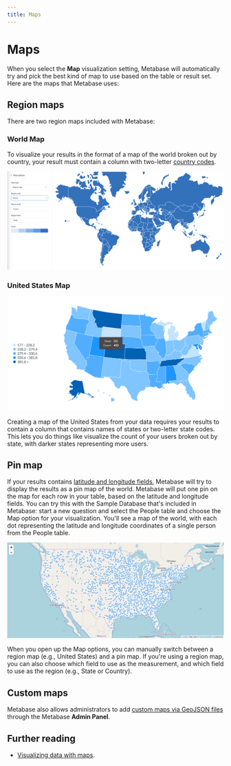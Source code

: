 ```yaml
---
title: Maps
---
```


# Maps

When you select the **Map** visualization setting, Metabase will automatically try and pick the best kind of map to use based on the table or result set. Here are the maps that Metabase uses:

## Region maps

There are two region maps included with Metabase:

### World Map

To visualize your results in the format of a map of the world broken out by country, your result must contain a column with two-letter [country codes](https://www.metabase.com/glossary/country_code).

![World region map](../../images/world-region-map.png)

### United States Map

![United states region map](../../images/map.png)

Creating a map of the United States from your data requires your results to contain a column that contains names of states or two-letter state codes. This lets you do things like visualize the count of your users broken out by state, with darker states representing more users.

## Pin map

If your results contains [latitude and longitude fields](../../../data-modeling/field-types.md), Metabase will try to display the results as a pin map of the world. Metabase will put one pin on the map for each row in your table, based on the latitude and longitude fields. You can try this with the Sample Database that's included in Metabase: start a new question and select the People table and choose the Map option for your visualization. You'll see a map of the world, with each dot representing the latitude and longitude coordinates of a single person from the People table.

![Pin map](../../images/pin-map.png)

When you open up the Map options, you can manually switch between a region map (e.g., United States) and a pin map. If you're using a region map, you can also choose which field to use as the measurement, and which field to use as the region (e.g., State or Country).

## Custom maps

Metabase also allows administrators to add [custom maps via GeoJSON files](../../../configuring-metabase/custom-maps.md) through the Metabase **Admin Panel**.

## Further reading

- [Visualizing data with maps](https://www.metabase.com/learn/basics/visualizing-data/maps).
